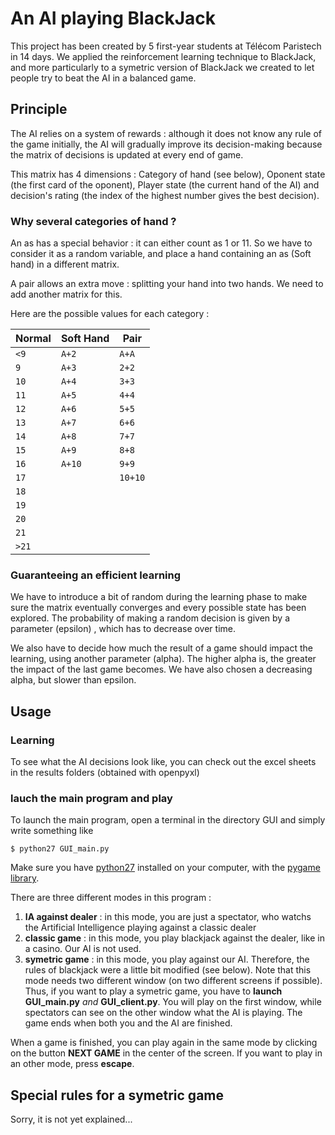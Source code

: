 ﻿# An AI playing BlackJack

This project has been created by 5 first-year students at Télécom Paristech in 14 days.
We applied the reinforcement learning technique to BlackJack, and more particularly to a symetric version of BlackJack we created to let people try to beat the AI in a balanced game.


## Principle

The AI relies on a system of rewards : although it does not know any rule of the game initially, the AI will gradually improve its decision-making because the matrix of decisions is updated at every end of game.

This matrix has 4 dimensions : Category of hand (see below), Oponent state (the first card of the oponent), Player state (the current hand of the AI) and decision's rating (the index of the highest number gives the best decision).


### Why several categories of hand ?

An as has a special behavior : it can either count as 1 or 11. So we have to consider it as a random variable, and place a hand containing an as (Soft hand) in a different matrix.

A pair allows an extra move : splitting your hand into two hands. We need to add another matrix for this.

Here are the possible values for each category :

Normal | Soft Hand | Pair 
------------------ | ----------------- | --------
`<9` | `A+2` | `A+A` 
`9` | `A+3` | `2+2` 
`10` | `A+4` | `3+3` 
`11` | `A+5` | `4+4` 
`12` | `A+6` | `5+5` 
`13` | `A+7` | `6+6` 
`14` | `A+8` | `7+7` 
`15` | `A+9` | `8+8` 
`16` | `A+10` | `9+9`
`17` |  | `10+10`
`18` |  | 
`19` |  | 
`20` |  |  
`21` |  | 
`>21` |  | 



### Guaranteeing an efficient learning

We have to introduce a bit of random during the learning phase to make sure the matrix eventually converges and every possible state has been explored. The probability of making a random decision is given by a parameter (epsilon) , which has to decrease over time.

We also have to decide how much the result of a game should impact the learning, using another parameter (alpha). The higher alpha is, the greater the impact of the last game becomes. We have also chosen a decreasing alpha, but slower than epsilon.


## Usage

### Learning 

To see what the AI decisions look like, you can check out the excel sheets in the results folders (obtained with openpyxl)


### lauch the main program and play
To launch the main program, open a terminal in the directory GUI and simply write something like

```
$ python27 GUI_main.py
```

Make sure you have [python27](https://www.python.org/downloads/) installed on your computer, with the [pygame library](http://pygame.org/download.shtml). 


There are three different modes in this program :
1. **IA against dealer** : in this mode, you are just a spectator, who watchs the Artificial Intelligence playing against a classic dealer
2. **classic game** :  in this mode, you play blackjack against the dealer, like in a casino. Our AI is not used.
3. **symetric game** : in this mode, you play against our AI. Therefore, the rules of blackjack were a little bit modified (see below). Note that this mode needs two different window (on two different screens if possible). Thus, if you want to play a symetric game, you have to **launch GUI_main.py** _and_ **GUI_client.py**. You will play on the first window, while spectators can see on the other window what the AI is playing. The game ends when both you and the AI are finished.

When a game is finished, you can play again in the same mode by clicking on the button **NEXT GAME** in the center of the screen. If you want to play in an other mode, press **escape**.

## Special rules for a symetric game

Sorry, it is not yet explained...


